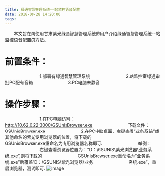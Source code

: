 ```yaml
---
title: 绿通智慧管理系统——站监控语音配置
date: 2018-09-28 14:20:00
tags:
---
```

&emsp;&emsp;本文旨在向使用甘肃紫光绿通智慧管理系统的用户介绍绿通智慧管理系统--站监控语音配置的方法。

# 前置条件：

&emsp;&emsp;&emsp;&emsp;&emsp;&emsp;&emsp;&emsp;1.部署有绿通智慧管理系统
&emsp;&emsp;&emsp;&emsp;&emsp;&emsp;&emsp;&emsp;2.站监控室绿通审批PC配有音箱
&emsp;&emsp;&emsp;&emsp;&emsp;&emsp;&emsp;&emsp;3.PC电脑未静音

# 操作步骤：

&emsp;&emsp;&emsp;&emsp;&emsp;&emsp;&emsp;&emsp;1.在PC电脑访问：http://10.62.0.22:3000/GSUnisBrowser.exe
&emsp;&emsp;&emsp;&emsp;&emsp;&emsp;&emsp;&emsp;下载文件：GSUnisBrowser.exe
&emsp;&emsp;&emsp;&emsp;&emsp;&emsp;&emsp;&emsp;2.在PC电脑桌面，右键查看“业务系统”或其他命名的紫光专用浏览器的位置，将下载的
&emsp;&emsp;&emsp;&emsp;&emsp;&emsp;&emsp;&emsp;GSUnisBrowser.exe重命名为专用浏览器名称即可.
&emsp;&emsp;&emsp;&emsp;&emsp;&emsp;&emsp;&emsp;举例：
&emsp;&emsp;&emsp;&emsp;&emsp;&emsp;&emsp;&emsp;右键查看浏览器位置为：”D：\GSUNIS\紫光浏览器\业务系统.exe”,则将下载的
&emsp;&emsp;&emsp;&emsp;&emsp;&emsp;&emsp;&emsp;GSUnisBrowser.exe重命名为“业务系统.exe”后覆盖”D：\GSUNIS\紫光浏览器\业务
&emsp;&emsp;&emsp;&emsp;&emsp;&emsp;&emsp;&emsp;系统.exe”，重启浏览器，测试即可.
![image](/pub-images/news-images/voice/voice.png)


